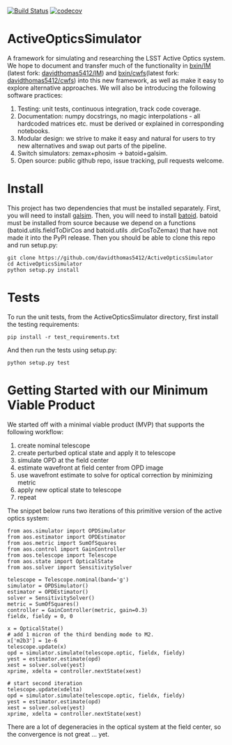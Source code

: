 [![Build Status](https://travis-ci.com/davidthomas5412/ActiveOpticsSimulator.svg?branch=master)](https://travis-ci.com/davidthomas5412/ActiveOpticsSimulator)
[![codecov](https://codecov.io/gh/davidthomas5412/ActiveOpticsSimulator/branch/master/graph/badge.svg)](https://codecov.io/gh/davidthomas5412/ActiveOpticsSimulator)

# ActiveOpticsSimulator
A framework for simulating and researching the LSST Active Optics system. We hope to 
document and transfer much
 of the functionality in [bxin/IM](https://github.com/bxin/IM) (latest fork: [davidthomas5412/IM](https://github.com/davidthomas5412/IM)) and [bxin/cwfs](https://github.com/bxin/cwfs)(latest fork: 
[davidthomas5412/cwfs](https://github.com/davidthomas5412/cwfs)) into this new framework, as well
 as make it easy to explore alternative approaches. We will also be introducing the following 
 software practices:

1. Testing: unit tests, continuous integration, track code coverage.
2. Documentation: numpy docstrings, no magic interpolations - all hardcoded matrices etc. must be derived or explained in corresponding notebooks.
3. Modular design: we strive to make it easy and natural for users to try new alternatives and swap 
out parts of the pipeline.
4. Switch simulators: zemax+phosim -> batoid+galsim.
5. Open source: public github repo, issue tracking, pull requests welcome.

# Install
This project has two dependencies that must be installed separately.
First, you will need to install [galsim](https://github.com/GalSim-developers/GalSim). Then, you 
will need to install [batoid](https://github.com/jmeyers314/batoid). batoid must be installed 
from source because we depend on a functions (batoid.utils.fieldToDirCos and batoid.utils
.dirCosToZemax) that have not made it into the PyPI release. Then you should be able to clone 
this repo and run setup.py:

```
git clone https://github.com/davidthomas5412/ActiveOpticsSimulator
cd ActiveOpticsSimulator
python setup.py install
```

# Tests

To run the unit tests, from the ActiveOpticsSimulator directory, first install the testing
requirements:

```
pip install -r test_requirements.txt
```

And then run the tests using setup.py:

```
python setup.py test
```

# Getting Started with our Minimum Viable Product
We started off with a minimal viable product (MVP) that supports the following workflow:
1) create nominal telescope
2) create perturbed optical state and apply it to telescope
3) simulate OPD at the field center
4) estimate wavefront at field center from OPD image
5) use wavefront estimate to solve for optical correction by minimizing 
metric
6) apply new optical state to telescope
7) repeat

The snippet below runs two iterations of this primitive version of the active optics system:
```
from aos.simulator import OPDSimulator
from aos.estimator import OPDEstimator
from aos.metric import SumOfSquares
from aos.control import GainController
from aos.telescope import Telescope
from aos.state import OpticalState
from aos.solver import SensitivitySolver

telescope = Telescope.nominal(band='g')
simulator = OPDSimulator()
estimator = OPDEstimator()
solver = SensitivitySolver()
metric = SumOfSquares()
controller = GainController(metric, gain=0.3)
fieldx, fieldy = 0, 0

x = OpticalState()
# add 1 micron of the third bending mode to M2.
x['m2b3'] = 1e-6
telescope.update(x)
opd = simulator.simulate(telescope.optic, fieldx, fieldy)
yest = estimator.estimate(opd)
xest = solver.solve(yest)
xprime, xdelta = controller.nextState(xest)

# start second iteration
telescope.update(xdelta)
opd = simulator.simulate(telescope.optic, fieldx, fieldy)
yest = estimator.estimate(opd)
xest = solver.solve(yest)
xprime, xdelta = controller.nextState(xest)
```

There are a lot of degeneracies in the optical system at the field center, so the convergence is 
not great ... yet. 
